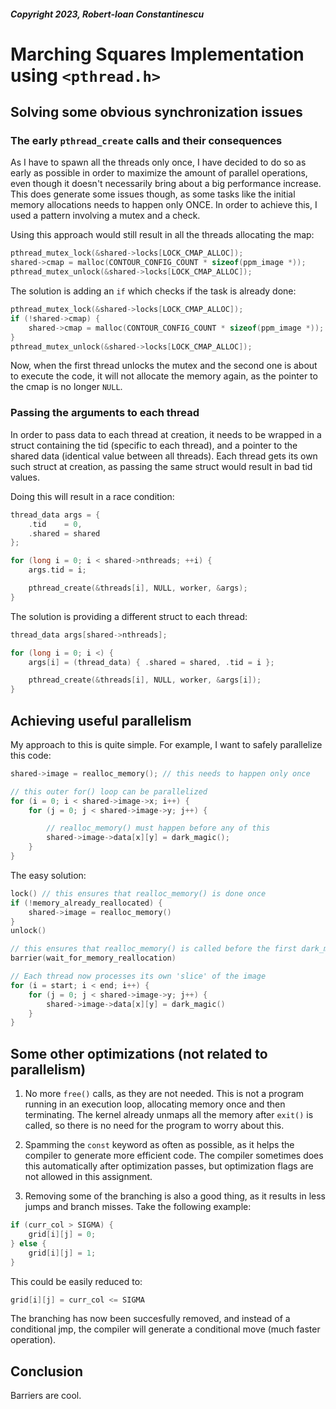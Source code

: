 ##### Copyright 2023, Robert-Ioan Constantinescu

# Marching Squares Implementation using `<pthread.h>`

## Solving some obvious synchronization issues

### The early `pthread_create` calls and their consequences

As I have to spawn all the threads only once, I have decided to do so as
early as possible in order to maximize the amount of parallel operations, even
though it doesn't necessarily bring about a big performance increase. This does
generate some issues though, as some tasks like the initial memory allocations
needs to happen only ONCE. In order to achieve this, I used a pattern involving
a mutex and a check.

Using this approach would still result in all the threads allocating the map:
```c
pthread_mutex_lock(&shared->locks[LOCK_CMAP_ALLOC]);
shared->cmap = malloc(CONTOUR_CONFIG_COUNT * sizeof(ppm_image *));
pthread_mutex_unlock(&shared->locks[LOCK_CMAP_ALLOC]);
```

The solution is adding an `if` which checks if the task is already done:
```c
pthread_mutex_lock(&shared->locks[LOCK_CMAP_ALLOC]);
if (!shared->cmap) {
    shared->cmap = malloc(CONTOUR_CONFIG_COUNT * sizeof(ppm_image *));
}
pthread_mutex_unlock(&shared->locks[LOCK_CMAP_ALLOC]);
```

Now, when the first thread unlocks the mutex and the second one is about to
execute the code, it will not allocate the memory again, as the pointer to the
cmap is no longer `NULL`.

### Passing the arguments to each thread

In order to pass data to each thread at creation, it needs to be wrapped in
a struct containing the tid (specific to each thread), and a pointer to the
shared data (identical value between all threads). Each thread gets its own
such struct at creation, as passing the same struct would result in bad tid
values.

Doing this will result in a race condition:
```c
thread_data args = {
    .tid    = 0,
    .shared = shared
};

for (long i = 0; i < shared->nthreads; ++i) {
    args.tid = i;

    pthread_create(&threads[i], NULL, worker, &args);
}
```

The solution is providing a different struct to each thread:
```c
thread_data args[shared->nthreads];

for (long i = 0; i <) {
    args[i] = (thread_data) { .shared = shared, .tid = i };

    pthread_create(&threads[i], NULL, worker, &args[i]);
}
```

## Achieving useful parallelism

My approach to this is quite simple. For example, I want to safely parallelize
this code:
```c
shared->image = realloc_memory(); // this needs to happen only once

// this outer for() loop can be parallelized
for (i = 0; i < shared->image->x; i++) {
    for (j = 0; j < shared->image->y; j++) {

        // realloc_memory() must happen before any of this
        shared->image->data[x][y] = dark_magic();
    }
}
```

The easy solution:
```c
lock() // this ensures that realloc_memory() is done once
if (!memory_already_reallocated) {
    shared->image = realloc_memory()
}
unlock()

// this ensures that realloc_memory() is called before the first dark_magic()
barrier(wait_for_memory_reallocation)

// Each thread now processes its own 'slice' of the image
for (i = start; i < end; i++) {
    for (j = 0; j < shared->image->y; j++) {
        shared->image->data[x][y] = dark_magic()
    }
}
```

## Some other optimizations (not related to parallelism)

1) No more `free()` calls, as they are not needed. This is not a program
running in an execution loop, allocating memory once and then terminating.
The kernel already unmaps all the memory after `exit()` is called, so there
is no need for the program to worry about this.

2) Spamming the `const` keyword as often as possible, as it helps the compiler
to generate more efficient code. The compiler sometimes does this automatically
after optimization passes, but optimization flags are not allowed in this
assignment.

3) Removing some of the branching is also a good thing, as it results in less
jumps and branch misses. Take the following example:

```c
if (curr_col > SIGMA) {
    grid[i][j] = 0;
} else {
    grid[i][j] = 1;
}
```

This could be easily reduced to:
```c
grid[i][j] = curr_col <= SIGMA
```

The branching has now been succesfully removed, and instead of a conditional
jmp, the compiler will generate a conditional move (much faster operation).

## Conclusion

Barriers are cool.

